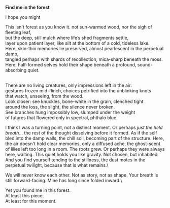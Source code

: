**Find me in the forest**



I hope you might



This isn't forest as you know it. not sun-warmed wood, nor the sigh of fleeting leaf,\
but the deep, still mulch where life’s shed fragments settle,\
layer upon patient layer, like silt at the bottom of a cold, tideless lake.\
Here, skin-thin memories lie preserved, almost pearlescent in the perpetual damp,\
tangled perhaps with shards of recollection, mica-sharp beneath the moss.\
Here, half-formed selves hold their shape beneath a profound, sound-absorbing quiet.

\
There are no living creatures, only impressions left in the air:\
gestures frozen mid-flinch, choices petrified into the unblinking knots\
that watch, unseeing, from the wood.\
Look closer: see knuckles, bone-white in the grain, clenched tight\
around the loss, the slight, the silence never broken.\
See branches hung impossibly low, slumped under the weight\
of futures that flowered only in spectral, phthalo blue



I think I was a turning point, not a distinct moment. Or perhaps *just the held breath*... the rest of the thought dissolving before it formed. As if the self bled into the damp walls, the chill soil, becoming part of the structure. Here, the air doesn't hold clear memories, only a diffused ache, the ghost-scent of lilies left too long in a room. The roots grew. Or perhaps they were always here, waiting. This quiet holds you like gravity. Not chosen, but inhabited. And you find yourself tending to the stillness, the dust motes in the perpetual twilight, because that is what remains.\




We will never know each other. Not as story, not as shape. Your breath is still forward-facing. Mine has long since folded inward.\


Yet you found me in this forest.\
At least this piece.\
At least for this moment.

